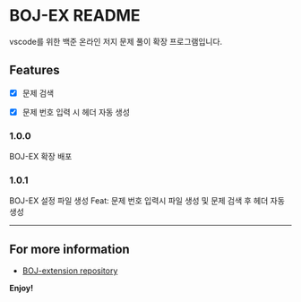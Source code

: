# BOJ-EX README

vscode를 위한 백준 온라인 저지 문제 풀이 확장 프로그램입니다.

## Features

- [x] 문제 검색
- [x] 문제 번호 입력 시 헤더 자동 생성


### 1.0.0

BOJ-EX 확장 배포

### 1.0.1

BOJ-EX 설정 파일 생성
Feat: 문제 번호 입력시 파일 생성 및 문제 검색 후 헤더 자동 생성

---

## For more information

* [BOJ-extension repository](https://github.com/dltkdgns00/BOJ-extension)

**Enjoy!**
